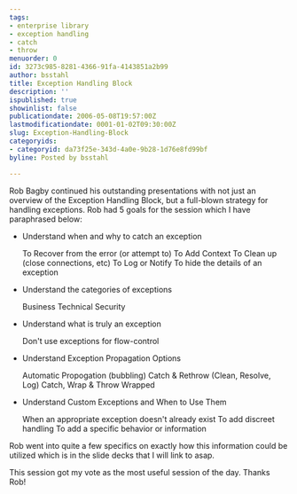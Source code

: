 ```yaml
---
tags:
- enterprise library
- exception handling
- catch
- throw
menuorder: 0
id: 3273c985-8281-4366-91fa-4143851a2b99
author: bsstahl
title: Exception Handling Block
description: ''
ispublished: true
showinlist: false
publicationdate: 2006-05-08T19:57:00Z
lastmodificationdate: 0001-01-02T09:30:00Z
slug: Exception-Handling-Block
categoryids:
- categoryid: da73f25e-343d-4a0e-9b28-1d76e8fd99bf
byline: Posted by bsstahl

---
```

Rob Bagby continued his outstanding presentations with not just an overview of the Exception Handling Block, but a full-blown strategy for handling exceptions. Rob had 5 goals for the session which I have paraphrased below:

* Understand when and why to catch an exception

    To Recover from the error (or attempt to)
    To Add Context
    To Clean up (close connections, etc)
    To Log or Notify
    To hide the details of an exception

* Understand the categories of exceptions

    Business
    Technical
    Security

* Understand what is truly an exception

    Don't use exceptions for flow-control

* Understand Exception Propagation Options

    Automatic Propogation (bubbling)
    Catch & Rethrow (Clean, Resolve, Log)
    Catch, Wrap & Throw Wrapped

* Understand Custom Exceptions and When to Use Them

    When an appropriate exception doesn't already exist
    To add discreet handling
    To add a specific behavior or information 

Rob went into quite a few specifics on exactly how this information could be utilized which is in the slide decks that I will link to asap.

This session got my vote as the most useful session of the day. Thanks Rob!